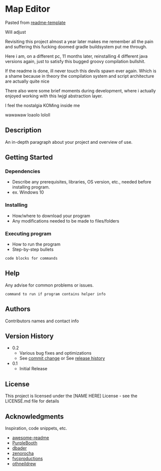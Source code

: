 # Map Editor

Pasted from [readme-template](https://gist.github.com/DomPizzie/7a5ff55ffa9081f2de27c315f5018afc)

Will adjust

Revisiting this project almost a year later makes me remember all the 
pain and suffering this fucking doomed gradle buildsystem put me through. 

Here i am, on a different pc, 11 months later, reinstalling 4 different java versions again,
just to satisfy this bugged groovy compilation bullshit.

If the readme is done, ill never touch this devils spawn ever again.
Which is a shame because in theory the compilation system and script architecture are actually quite nice


There also were some brief moments during development, where i actually enjoyed working with this lwjgl abstraction layer.

I feel the nostalgia KOMing inside me

wawawaw loaolo lololl
## Description

An in-depth paragraph about your project and overview of use.

## Getting Started

### Dependencies

* Describe any prerequisites, libraries, OS version, etc., needed before installing program.
* ex. Windows 10

### Installing

* How/where to download your program
* Any modifications needed to be made to files/folders

### Executing program

* How to run the program
* Step-by-step bullets
```
code blocks for commands
```

## Help

Any advise for common problems or issues.
```
command to run if program contains helper info
```

## Authors

Contributors names and contact info


## Version History

* 0.2
    * Various bug fixes and optimizations
    * See [commit change]() or See [release history]()
* 0.1
    * Initial Release

## License

This project is licensed under the [NAME HERE] License - see the LICENSE.md file for details

## Acknowledgments

Inspiration, code snippets, etc.
* [awesome-readme](https://github.com/matiassingers/awesome-readme)
* [PurpleBooth](https://gist.github.com/PurpleBooth/109311bb0361f32d87a2)
* [dbader](https://github.com/dbader/readme-template)
* [zenorocha](https://gist.github.com/zenorocha/4526327)
* [fvcproductions](https://gist.github.com/fvcproductions/1bfc2d4aecb01a834b46)
* [othneildrew](https://github.com/othneildrew/Best-README-Template)